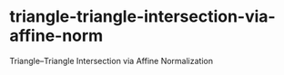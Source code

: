 # triangle-triangle-intersection-via-affine-norm
Triangle–Triangle Intersection via Affine Normalization
